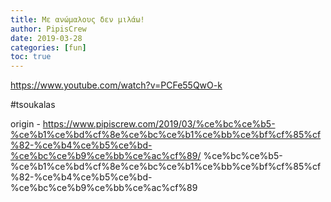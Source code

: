 ```yaml
---
title: Με ανώμαλους δεν μιλάω!
author: PipisCrew
date: 2019-03-28
categories: [fun]
toc: true
---
```


https://www.youtube.com/watch?v=PCFe55QwO-k

#tsoukalas

origin - https://www.pipiscrew.com/2019/03/%ce%bc%ce%b5-%ce%b1%ce%bd%cf%8e%ce%bc%ce%b1%ce%bb%ce%bf%cf%85%cf%82-%ce%b4%ce%b5%ce%bd-%ce%bc%ce%b9%ce%bb%ce%ac%cf%89/ %ce%bc%ce%b5-%ce%b1%ce%bd%cf%8e%ce%bc%ce%b1%ce%bb%ce%bf%cf%85%cf%82-%ce%b4%ce%b5%ce%bd-%ce%bc%ce%b9%ce%bb%ce%ac%cf%89